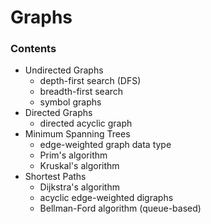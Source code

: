 Graphs
======

### Contents

- Undirected Graphs
  - depth-first search (DFS)
  - breadth-first search
  - symbol graphs
- Directed Graphs
  - directed acyclic graph
- Minimum Spanning Trees
  - edge-weighted graph data type
  - Prim's algorithm
  - Kruskal's algorithm
- Shortest Paths
  - Dijkstra's algorithm
  - acyclic edge-weighted digraphs
  - Bellman-Ford algorithm (queue-based)

